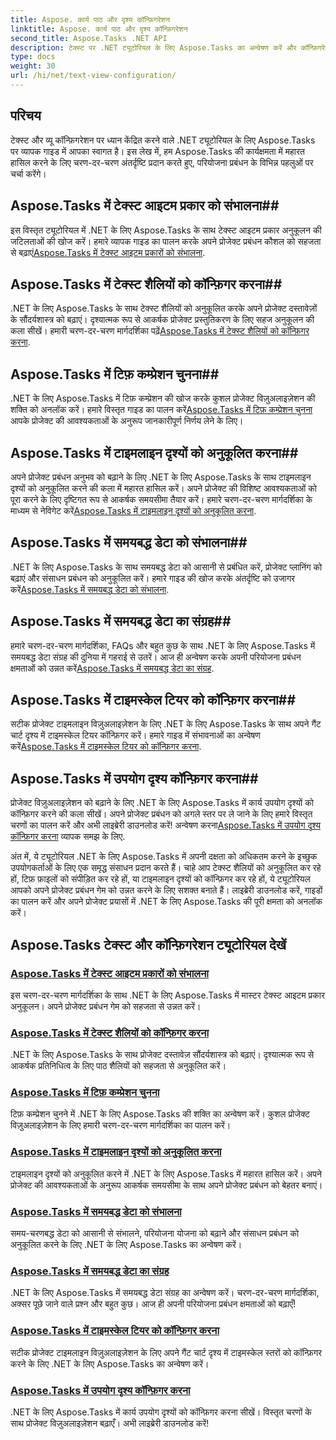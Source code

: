 ```yaml
---
title: Aspose. कार्य पाठ और दृश्य कॉन्फ़िगरेशन
linktitle: Aspose. कार्य पाठ और दृश्य कॉन्फ़िगरेशन
second_title: Aspose.Tasks .NET API
description: टेक्स्ट पर .NET ट्यूटोरियल के लिए Aspose.Tasks का अन्वेषण करें और कॉन्फ़िगरेशन देखें। बेहतर प्रोजेक्ट प्रबंधन के लिए मास्टर टेक्स्ट शैलियाँ, टिफ़ कम्प्रेशन, टाइमलाइन दृश्य और बहुत कुछ।
type: docs
weight: 30
url: /hi/net/text-view-configuration/
---
```

## परिचय

टेक्स्ट और व्यू कॉन्फ़िगरेशन पर ध्यान केंद्रित करने वाले .NET ट्यूटोरियल के लिए Aspose.Tasks पर व्यापक गाइड में आपका स्वागत है। इस लेख में, हम Aspose.Tasks की कार्यक्षमता में महारत हासिल करने के लिए चरण-दर-चरण अंतर्दृष्टि प्रदान करते हुए, परियोजना प्रबंधन के विभिन्न पहलुओं पर चर्चा करेंगे।

## Aspose.Tasks में टेक्स्ट आइटम प्रकार को संभालना## 
 इस विस्तृत ट्यूटोरियल में .NET के लिए Aspose.Tasks के साथ टेक्स्ट आइटम प्रकार अनुकूलन की जटिलताओं की खोज करें। हमारे व्यापक गाइड का पालन करके अपने प्रोजेक्ट प्रबंधन कौशल को सहजता से बढ़ाएं[Aspose.Tasks में टेक्स्ट आइटम प्रकारों को संभालना](./text-item-types/). 

## Aspose.Tasks में टेक्स्ट शैलियों को कॉन्फ़िगर करना## 
.NET के लिए Aspose.Tasks के साथ टेक्स्ट शैलियों को अनुकूलित करके अपने प्रोजेक्ट दस्तावेज़ों के सौंदर्यशास्त्र को बढ़ाएं। दृश्यात्मक रूप से आकर्षक प्रोजेक्ट प्रस्तुतिकरण के लिए सहज अनुकूलन की कला सीखें। हमारी चरण-दर-चरण मार्गदर्शिका पढ़ें[Aspose.Tasks में टेक्स्ट शैलियों को कॉन्फ़िगर करना](./text-styles/).

## Aspose.Tasks में टिफ़ कम्प्रेशन चुनना## 
 .NET के लिए Aspose.Tasks में टिफ़ कम्प्रेशन की खोज करके कुशल प्रोजेक्ट विज़ुअलाइज़ेशन की शक्ति को अनलॉक करें। हमारे विस्तृत गाइड का पालन करें[Aspose.Tasks में टिफ़ कम्प्रेशन चुनना](./tiff-compression/) आपके प्रोजेक्ट की आवश्यकताओं के अनुरूप जानकारीपूर्ण निर्णय लेने के लिए।

## Aspose.Tasks में टाइमलाइन दृश्यों को अनुकूलित करना## 
 अपने प्रोजेक्ट प्रबंधन अनुभव को बढ़ाने के लिए .NET के लिए Aspose.Tasks के साथ टाइमलाइन दृश्यों को अनुकूलित करने की कला में महारत हासिल करें। अपने प्रोजेक्ट की विशिष्ट आवश्यकताओं को पूरा करने के लिए दृष्टिगत रूप से आकर्षक समयसीमा तैयार करें। हमारे चरण-दर-चरण मार्गदर्शिका के माध्यम से नेविगेट करें[Aspose.Tasks में टाइमलाइन दृश्यों को अनुकूलित करना](./timeline-views/).

## Aspose.Tasks में समयबद्ध डेटा को संभालना## 
.NET के लिए Aspose.Tasks के साथ समयबद्ध डेटा को आसानी से प्रबंधित करें, प्रोजेक्ट प्लानिंग को बढ़ाएं और संसाधन प्रबंधन को अनुकूलित करें। हमारे गाइड की खोज करके अंतर्दृष्टि को उजागर करें[Aspose.Tasks में समयबद्ध डेटा को संभालना](./timephased-data/).

## Aspose.Tasks में समयबद्ध डेटा का संग्रह## 
 हमारे चरण-दर-चरण मार्गदर्शिका, FAQs और बहुत कुछ के साथ .NET के लिए Aspose.Tasks में समयबद्ध डेटा संग्रह की दुनिया में गहराई से उतरें। आज ही अन्वेषण करके अपनी परियोजना प्रबंधन क्षमताओं को उन्नत करें[Aspose.Tasks में समयबद्ध डेटा का संग्रह](./timephased-data-collection/).

## Aspose.Tasks में टाइमस्केल टियर को कॉन्फ़िगर करना## 
 सटीक प्रोजेक्ट टाइमलाइन विज़ुअलाइज़ेशन के लिए .NET के लिए Aspose.Tasks के साथ अपने गैंट चार्ट दृश्य में टाइमस्केल टियर कॉन्फ़िगर करें। हमारे गाइड में संभावनाओं का अन्वेषण करें[Aspose.Tasks में टाइमस्केल टियर को कॉन्फ़िगर करना](./timescale-tiers/).

## Aspose.Tasks में उपयोग दृश्य कॉन्फ़िगर करना## 
प्रोजेक्ट विज़ुअलाइज़ेशन को बढ़ाने के लिए .NET के लिए Aspose.Tasks में कार्य उपयोग दृश्यों को कॉन्फ़िगर करने की कला सीखें। अपने प्रोजेक्ट प्रबंधन को अगले स्तर पर ले जाने के लिए हमारे विस्तृत चरणों का पालन करें और अभी लाइब्रेरी डाउनलोड करें! अन्वेषण करना[Aspose.Tasks में उपयोग दृश्य कॉन्फ़िगर करना](./usage-views/) व्यापक समझ के लिए.

अंत में, ये ट्यूटोरियल .NET के लिए Aspose.Tasks में अपनी दक्षता को अधिकतम करने के इच्छुक उपयोगकर्ताओं के लिए एक समृद्ध संसाधन प्रदान करते हैं। चाहे आप टेक्स्ट शैलियों को अनुकूलित कर रहे हों, टिफ़ फ़ाइलों को संपीड़ित कर रहे हों, या टाइमलाइन दृश्यों को कॉन्फ़िगर कर रहे हों, ये ट्यूटोरियल आपको अपने प्रोजेक्ट प्रबंधन गेम को उन्नत करने के लिए सशक्त बनाते हैं। लाइब्रेरी डाउनलोड करें, गाइडों का पालन करें और अपने प्रोजेक्ट प्रयासों में .NET के लिए Aspose.Tasks की पूरी क्षमता को अनलॉक करें।
## Aspose.Tasks टेक्स्ट और कॉन्फ़िगरेशन ट्यूटोरियल देखें
### [Aspose.Tasks में टेक्स्ट आइटम प्रकारों को संभालना](./text-item-types/)
इस चरण-दर-चरण मार्गदर्शिका के साथ .NET के लिए Aspose.Tasks में मास्टर टेक्स्ट आइटम प्रकार अनुकूलन। अपने प्रोजेक्ट प्रबंधन गेम को सहजता से उन्नत करें।
### [Aspose.Tasks में टेक्स्ट शैलियों को कॉन्फ़िगर करना](./text-styles/)
.NET के लिए Aspose.Tasks के साथ प्रोजेक्ट दस्तावेज़ सौंदर्यशास्त्र को बढ़ाएं। दृश्यात्मक रूप से आकर्षक प्रतिनिधित्व के लिए पाठ शैलियों को सहजता से अनुकूलित करें।
### [Aspose.Tasks में टिफ़ कम्प्रेशन चुनना](./tiff-compression/)
टिफ़ कम्प्रेशन चुनने में .NET के लिए Aspose.Tasks की शक्ति का अन्वेषण करें। कुशल प्रोजेक्ट विज़ुअलाइज़ेशन के लिए हमारी चरण-दर-चरण मार्गदर्शिका का पालन करें।
### [Aspose.Tasks में टाइमलाइन दृश्यों को अनुकूलित करना](./timeline-views/)
टाइमलाइन दृश्यों को अनुकूलित करने में .NET के लिए Aspose.Tasks में महारत हासिल करें। अपने प्रोजेक्ट की आवश्यकताओं के अनुरूप आकर्षक समयसीमा के साथ अपने प्रोजेक्ट प्रबंधन को बेहतर बनाएं।
### [Aspose.Tasks में समयबद्ध डेटा को संभालना](./timephased-data/)
समय-चरणबद्ध डेटा को आसानी से संभालने, परियोजना योजना को बढ़ाने और संसाधन प्रबंधन को अनुकूलित करने के लिए .NET के लिए Aspose.Tasks का अन्वेषण करें।
### [Aspose.Tasks में समयबद्ध डेटा का संग्रह](./timephased-data-collection/)
.NET के लिए Aspose.Tasks में समयबद्ध डेटा संग्रह का अन्वेषण करें। चरण-दर-चरण मार्गदर्शिका, अक्सर पूछे जाने वाले प्रश्न और बहुत कुछ। आज ही अपनी परियोजना प्रबंधन क्षमताओं को बढ़ाएँ!
### [Aspose.Tasks में टाइमस्केल टियर को कॉन्फ़िगर करना](./timescale-tiers/)
सटीक प्रोजेक्ट टाइमलाइन विज़ुअलाइज़ेशन के लिए अपने गैंट चार्ट दृश्य में टाइमस्केल स्तरों को कॉन्फ़िगर करने के लिए .NET के लिए Aspose.Tasks का अन्वेषण करें।
### [Aspose.Tasks में उपयोग दृश्य कॉन्फ़िगर करना](./usage-views/)
.NET के लिए Aspose.Tasks में कार्य उपयोग दृश्यों को कॉन्फ़िगर करना सीखें। विस्तृत चरणों के साथ प्रोजेक्ट विज़ुअलाइज़ेशन बढ़ाएँ। अभी लाइब्रेरी डाउनलोड करें!